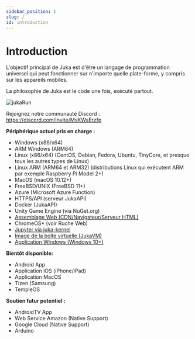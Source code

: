 ```yaml
---
sidebar_position: 1
slug: /
id: introduction
---
```


# Introduction

L'objectif principal de Juka est d'être un langage de programmation universel qui peut fonctionner sur n'importe quelle plate-forme, y compris sur les appareils mobiles.

La philosophie de Juka est le code une fois, exécuté partout.

![jukaRun](/img/latestjuka.png)

Rejoignez notre communauté Discord : https://discord.com/invite/MsKWsErzfp

__Périphérique actuel pris en charge :__
- Windows (x86/x64)
- ARM Windows (ARM64)
- Linux (x86/x64) (CentOS, Debian, Fedora, Ubuntu, TinyCore, et presque tous les autres types de Linux)
- Linux ARM (ARM64 et ARM32) (distributions Linux qui exécutent ARM par exemple Raspberry Pi Model 2+)
- MacOS (macOS 10.12+)
- FreeBSD/UNIX (FreeBSD 11+)
- Azure (Microsoft Azure Function)
- HTTPS/API (serveur JukaAPI)
- Docker (JukaAPI)
- Unity Game Engine (via NuGet.org)
- [Assemblage Web (CDN/Navigateur/Serveur HTML)](https://github.com/jukaLang/juka-webassembly)
- ChromeOS* (voir Ruche Web)
- [Jupyter via juka-kernel](https://github.com/jukaLang/juka-kernel)
- [Image de la boîte virtuelle (JukaVM)](https://github.com/jukaLang/jukaVM)
- [Application Windows (Windows 10+)](https://github.com/jukaLang/JukaApp)

**__Bientôt disponible:__**
- Android App
- Application iOS (iPhone/iPad)
- Application MacOS
- Tizen (Samsung)
- TempleOS

__Soutien futur potentiel :__
- AndroidTV App
- Web Service Amazon (Native Support)
- Google Cloud (Native Support)
- Arduino




